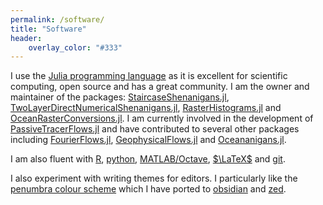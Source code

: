 ```yaml
---
permalink: /software/
title: "Software"
header:
    overlay_color: "#333"
---
```


I use the [Julia programming language](https://julialang.org/) as it is excellent for scientific computing, open source and has a great community.
I am the owner and maintainer of the packages: [StaircaseShenanigans.jl](https://github.com/jbisits/StaircaseShenanigans.jl), [TwoLayerDirectNumericalShenanigans.jl](https://github.com/jbisits/TwoLayerDirectNumericalShenanigans.jl), [RasterHistograms.jl](https://github.com/jbisits/RasterHistograms.jl) and [OceanRasterConversions.jl](https://jbisits.github.io/OceanRasterConversions.jl/dev/).
I am currently involved in the development of [PassiveTracerFlows.jl](https://fourierflows.github.io/PassiveTracerFlowsDocumentation/stable/) and have contributed to several other packages including [FourierFlows.jl](https://github.com/FourierFlows/FourierFlows.jl), [GeophysicalFlows.jl](https://github.com/FourierFlows/GeophysicalFlows.jl) and [Oceananigans.jl](https://github.com/CliMA/Oceananigans.jl).

I am also fluent with [R](https://www.r-project.org/), [python](https://www.python.org/), [MATLAB/Octave](https://octave.org/), [$\LaTeX$](https://www.latex-project.org/) and [git](https://git-scm.com/).

I also experiment with writing themes for editors.
I particularly like the [penumbra colour scheme](https://github.com/nealmckee/penumbra) which I have ported to [obsidian](https://github.com/jbisits/penumbra-obsidian-theme) and [zed](https://github.com/jbisits/penumbra-zed).
